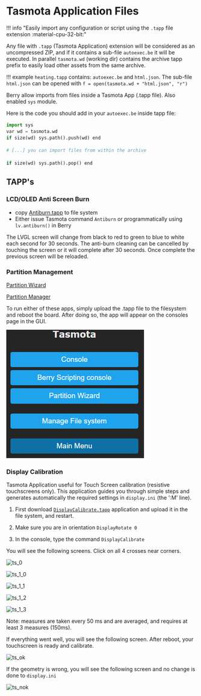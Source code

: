 # Tasmota Application Files 

!!! info "Easily import any configuration or script using the `.tapp` file extension :material-cpu-32-bit:"

Any file with `.tapp` (Tasmota Application) extension will be considered as an uncompressed ZIP, and if it contains a sub-file `autoexec.be` it will be executed. In parallel `tasmota.wd` (working dir) contains the archive tapp prefix to easily load other assets from the same archive.

!!! example 
    `heating.tapp` contains: `autoexec.be` and `html.json`. The sub-file `html.json` can be opened with `f = open(tasmota.wd + "html.json", "r")`

Berry allow imports from files inside a Tasmota App (.tapp file). Also enabled `sys` module.

Here is the code you should add in your `autoexec.be` inside tapp file:

```python
import sys
var wd = tasmota.wd
if size(wd) sys.path().push(wd) end

# [...] you can import files from within the archive

if size(wd) sys.path().pop() end
```

## TAPP's

### LCD/OLED Anti Screen Burn

* copy [Antiburn.tapp](https://raw.githubusercontent.com/arendst/Tasmota/development/tasmota/berry/modules/Antiburn.tapp) to file system
* Either issue Tasmota command `Antiburn` or programmatically using `lv.antiburn()` in Berry

The LVGL screen will change from black to red to green to blue to white each second for 30 seconds. The anti-burn cleaning can be cancelled by touching the screen or it will complete after 30 seconds. Once complete the previous screen will be reloaded.

### Partition Management

[Partition Wizard](https://raw.githubusercontent.com/arendst/Tasmota/development/tasmota/berry/modules/Partition_Wizard.tapp)

[Partition Manager](https://raw.githubusercontent.com/arendst/Tasmota/development/tasmota/berry/modules/Partition_Manager.tapp)

To run either of these apps, simply upload the .tapp file to the filesystem and reboot the board.  After doing so, the app will appear on the consoles page in the GUI.

![Partition_Wizard](_media/Partition_Wizard.png)

### Display Calibration

Tasmota Application useful for Touch Screen calibration (resistive touchscreens only). This application guides you through simple steps and generates automatically the required settings in `display.ini` (the ':M' line).

1. First download [`DisplayCalibrate.tapp`](https://raw.githubusercontent.com/arendst/Tasmota/development/tasmota/berry/modules/DisplayCalibrate.tapp) application and upload it in the file system, and restart.

2. Make sure you are in orientation `DisplayRotate 0`

3. In the console, type the command `DisplayCalibrate`

You will see the following screens. Click on all 4 crosses near corners.

![ts_0](https://user-images.githubusercontent.com/49731213/149639165-a03a3864-1403-4f0c-8a7b-760db1ff926d.png)

![ts_1_0](https://user-images.githubusercontent.com/49731213/149639166-360572ac-3e8c-4e9d-a3e4-62ff8d67896c.png)

![ts_1_1](https://user-images.githubusercontent.com/49731213/149639168-cf7eb258-742c-4e53-a0ed-709f3b347deb.png)

![ts_1_2](https://user-images.githubusercontent.com/49731213/149639169-2b7c9f22-7834-473f-83c7-39c32e94c461.png)

![ts_1_3](https://user-images.githubusercontent.com/49731213/149639170-63681b67-cf37-4e73-9776-af762bc7d617.png)

Note: measures are taken every 50 ms and are averaged, and requires at least 3 measures (150ms).

If everything went well, you will see the following screen. After reboot, your touchscreen is ready and calibrate.

![ts_ok](https://user-images.githubusercontent.com/49731213/149639215-cadf5d58-9d31-4278-8f21-927487ed7058.png)

If the geometry is wrong, you will see the following screen and no change is done to `display.ini`

![ts_nok](https://user-images.githubusercontent.com/49731213/149639222-32a9ead6-e4fe-4a63-a4fe-6c8fb7ad11c3.png)
